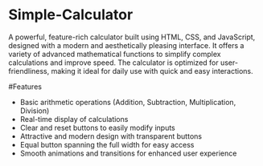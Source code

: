 # Simple-Calculator
A powerful, feature-rich calculator built using HTML, CSS, and JavaScript, designed with a modern and aesthetically pleasing interface. It offers a variety of advanced mathematical functions to simplify complex calculations and improve speed. The calculator is optimized for user-friendliness, making it ideal for daily use with quick and easy interactions.

#Features
* Basic arithmetic operations (Addition, Subtraction, Multiplication, Division)
* Real-time display of calculations
* Clear and reset buttons to easily modify inputs
* Attractive and modern design with transparent buttons
* Equal button spanning the full width for easy access
* Smooth animations and transitions for enhanced user experience

